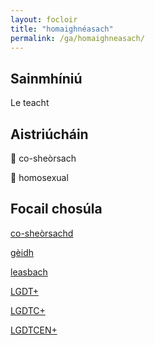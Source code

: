 ```yaml
---
layout: focloir
title: "homaighnéasach"
permalink: /ga/homaighneasach/
---
```


## Sainmhíniú

Le teacht 

## Aistriúcháin

&#x1f3f4;&#xe0067;&#xe0062;&#xe0073;&#xe0063;&#xe0074;&#xe007f; co-sheòrsach

&#x1f3f4;&#xe0067;&#xe0062;&#xe0065;&#xe006e;&#xe0067;&#xe007f; homosexual

## Focail chosúla

[co-sheòrsachd](https://faclair.lgbt/co-sheorsachd/)

[gèidh](https://faclair.lgbt/geidh/)

[leasbach](https://faclair.lgbt/leasbach/)

[LGDT+](https://faclair.lgbt/lgdt/)

[LGDTC+](https://faclair.lgbt/lgdtc/)

[LGDTCEN+](https://faclair.lgbt/lgdtcen/)
